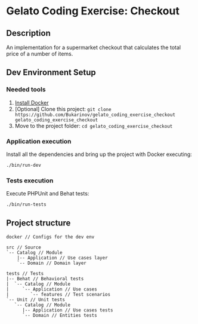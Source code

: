 # Gelato Coding Exercise: Checkout

## Description
An implementation for a supermarket checkout that calculates the total price of a number of items.

## Dev Environment Setup

### Needed tools
1. [Install Docker](https://www.docker.com/get-started)
2. [Optional] Clone this project: `git clone https://github.com/Bukarinov/gelato_coding_exercise_checkout gelato_coding_exercise_checkout`
3. Move to the project folder: `cd gelato_coding_exercise_checkout`

### Application execution

Install all the dependencies and bring up the project with Docker executing:
```bash
./bin/run-dev
```

### Tests execution

Execute PHPUnit and Behat tests:
```bash
./bin/run-tests
```

## Project structure

```
docker // Configs for the dev env

src // Source
`-- Catalog // Module
    |-- Application // Use cases layer
    `-- Domain // Domain layer

tests // Tests
|-- Behat // Behavioral tests
|  `-- Catalog // Module
|     `-- Application // Use cases
|        `-- features // Test scenarios
`-- Unit // Unit tests
   `-- Catalog // Module
      |-- Application // Use cases tests
      `-- Domain // Entities tests
```